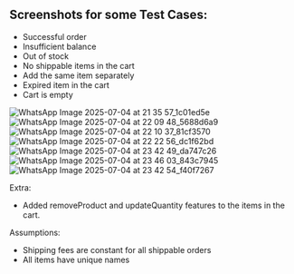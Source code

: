 ## Screenshots for some Test Cases:
- Successful order
- Insufficient balance
- Out of stock
- No shippable items in the cart
- Add the same item separately 
- Expired item in the cart
- Cart is empty

![WhatsApp Image 2025-07-04 at 21 35 57_1c01ed5e](https://github.com/user-attachments/assets/fdcd57fe-fe24-44c1-b64c-412bf17c9957)
![WhatsApp Image 2025-07-04 at 22 09 48_5688d6a9](https://github.com/user-attachments/assets/d8b1bb22-9f3a-4917-a9d5-7320545c9429)
![WhatsApp Image 2025-07-04 at 22 10 37_81cf3570](https://github.com/user-attachments/assets/b1c6f61b-2374-4f24-adfb-30c328915ac5)
![WhatsApp Image 2025-07-04 at 22 22 56_dc1f62bd](https://github.com/user-attachments/assets/459e07b0-ce47-4fa4-ba66-91d088b81aa4)
![WhatsApp Image 2025-07-04 at 23 42 49_da747c26](https://github.com/user-attachments/assets/80430679-87c3-448d-bac5-bdcbea30b184)
![WhatsApp Image 2025-07-04 at 23 46 03_843c7945](https://github.com/user-attachments/assets/a9b210a1-f5d0-41e8-9ec0-1dd0465df9ac)
![WhatsApp Image 2025-07-04 at 23 42 54_f40f7267](https://github.com/user-attachments/assets/e2298493-8e7a-4489-863d-adcf20aa71d0)

Extra:
- Added removeProduct and updateQuantity features to the items in the cart.
  
Assumptions:
- Shipping fees are constant for all shippable orders
- All items have unique names 
